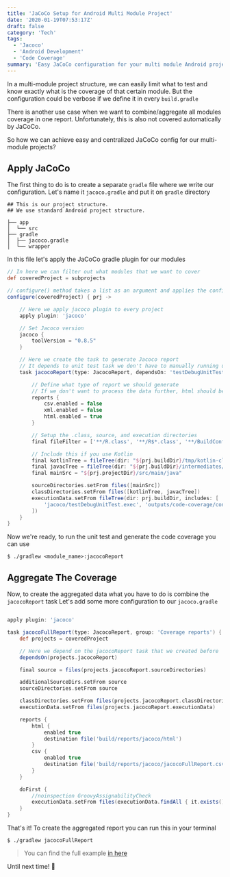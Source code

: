 ```yaml
---
title: 'JaCoCo Setup for Android Multi Module Project'
date: '2020-01-19T07:53:17Z'
draft: false
category: 'Tech'
tags:
  - 'Jacoco'
  - 'Android Development'
  - 'Code Coverage'
summary: 'Easy JaCoCo configuration for your multi module Android projects'
---
```


In a multi-module project structure, we can easily limit what to test and know exactly what is the coverage of that certain module. But the configuration could be verbose if we define it in every `build.gradle`

There is another use case when we want to combine/aggregate all modules coverage in one report.
Unfortunately, this is also not covered automatically by JaCoCo.

So how we can achieve easy and centralized JaCoCo config for our multi-module projects?

## Apply JaCoCo

The first thing to do is to create a separate `gradle` file where we write our configuration.
Let's name it `jacoco.gradle` and put it on `gradle` directory

```
## This is our project structure.
## We use standard Android project structure.

├── app
│  └── src
├── gradle
│  ├── jacoco.gradle
│  └── wrapper
```

In this file let's apply the JaCoCo gradle plugin for our modules

```groovy
// In here we can filter out what modules that we want to cover
def coveredProject = subprojects

// configure() method takes a list as an argument and applies the configuration to the projects in this list.
configure(coveredProject) { prj ->

    // Here we apply jacoco plugin to every project
    apply plugin: 'jacoco'

    // Set Jacoco version
    jacoco {
        toolVersion = "0.8.5"
    }

    // Here we create the task to generate Jacoco report
    // It depends to unit test task we don't have to manually running unit test before the task
    task jacocoReport(type: JacocoReport, dependsOn: 'testDebugUnitTest') {

        // Define what type of report we should generate
        // If we don't want to process the data further, html should be enough
        reports {
            csv.enabled = false
            xml.enabled = false
            html.enabled = true
        }

        // Setup the .class, source, and execution directories
        final fileFilter = ['**/R.class', '**/R$*.class', '**/BuildConfig.*', '**/Manifest*.*', 'android/**/*.*']

        // Include this if you use Kotlin
        final kotlinTree = fileTree(dir: "${prj.buildDir}/tmp/kotlin-classes/debug", excludes: fileFilter)
        final javacTree = fileTree(dir: "${prj.buildDir}/intermediates/javac/debug", excludes: fileFilter)
        final mainSrc = "${prj.projectDir}/src/main/java"

        sourceDirectories.setFrom files([mainSrc])
        classDirectories.setFrom files([kotlinTree, javacTree])
        executionData.setFrom fileTree(dir: prj.buildDir, includes: [
            'jacoco/testDebugUnitTest.exec', 'outputs/code-coverage/connected/*coverage.ec'
        ])
    }
}

```

Now we're ready, to run the unit test and generate the code coverage you can use

```
$ ./gradlew <module_name>:jacocoReport
```

## Aggregate The Coverage

Now, to create the aggregated data what you have to do is combine the `jacocoReport` task
Let's add some more configuration to our `jacoco.gradle`

```groovy

apply plugin: 'jacoco'

task jacocoFullReport(type: JacocoReport, group: 'Coverage reports') {
    def projects = coveredProject

    // Here we depend on the jacocoReport task that we created before
    dependsOn(projects.jacocoReport)

    final source = files(projects.jacocoReport.sourceDirectories)

    additionalSourceDirs.setFrom source
    sourceDirectories.setFrom source

    classDirectories.setFrom files(projects.jacocoReport.classDirectories)
    executionData.setFrom files(projects.jacocoReport.executionData)

    reports {
        html {
            enabled true
            destination file('build/reports/jacoco/html')
        }
        csv {
            enabled true
            destination file('build/reports/jacoco/jacocoFullReport.csv')
        }
    }

    doFirst {
        //noinspection GroovyAssignabilityCheck
        executionData.setFrom files(executionData.findAll { it.exists() })
    }
}
```

That's it! To create the aggregated report you can run this in your terminal

```
$ ./gradlew jacocoFullReport
```

> You can find the full example [in here](https://github.com/esafirm/pokedroid/blob/master/gradle/jacoco.gradle)

Until next time! 👋
